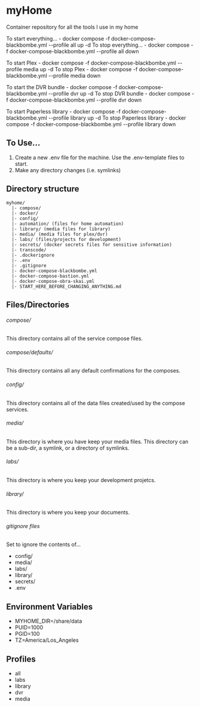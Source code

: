 # myHome
Container repository for all the tools I use in my home

To start everything...
    - docker compose -f docker-compose-blackbombe.yml --profile all up -d
To stop everything...
    - docker compose -f docker-compose-blackbombe.yml --profile all down

To start Plex
    - docker compose -f docker-compose-blackbombe.yml --profile media up -d
To stop Plex
    - docker compose -f docker-compose-blackbombe.yml --profile media down

To start the DVR bundle
    - docker compose -f docker-compose-blackbombe.yml --profile dvr up -d
To stop DVR bundle
    - docker compose -f docker-compose-blackbombe.yml --profile dvr down

To start Paperless library
    - docker compose -f docker-compose-blackbombe.yml --profile library up -d
To stop Paperless library
    - docker compose -f docker-compose-blackbombe.yml --profile library down

## To Use...
1. Create a new .env file for the machine. Use the .env-template files to start.
2. Make any directory changes (i.e. symlinks)


## Directory structure 
```
myhome/
  |- compose/
  |- docker/
  |- config/
  |- automation/ (files for home automation)
  |- library/ (media files for library)
  |- media/ (media files for plex/dvr)
  |- labs/ (files/projects for development)
  |- secrets/ (docker secrets files for sensitive information)
  |- transcode/
  |- .dockerignore
  |- .env 
  |- .gitignore
  |- docker-compose-blackbombe.yml
  |- docker-compose-bastion.yml
  |- docker-compose-obra-skai.yml
  |- START_HERE_BEFORE_CHANGING_ANYTHING.md
```

## Files/Directories

###### compose/
This directory contains all of the service compose files.

###### compose/defaults/
This directory contains all any default confirmations for the composes.

###### config/
This directory contains all of the data files created/used by the compose services.

###### media/
This directory is where you have keep your media files. This directory can be a sub-dir, a symlink, or a directory of symlinks.

###### labs/
This directory is where you keep your development projetcs.

###### library/
This directory is where you keep your documents.

###### gitignore files
Set to ignore the contents of...
- config/
- media/
- labs/
- library/
- secrets/
- .env

## Environment Variables
- MYHOME_DIR=/share/data
- PUID=1000
- PGID=100
- TZ=America/Los_Angeles

## Profiles
- all
- labs
- library
- dvr
- media



